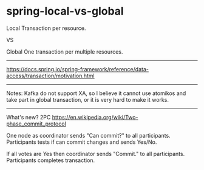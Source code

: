 # spring-local-vs-global

Local
Transaction per resource.

VS

Global
One transaction per multiple resources.

---
https://docs.spring.io/spring-framework/reference/data-access/transaction/motivation.html

---
Notes:
Kafka do not support XA, so I believe it cannot use atomikos 
and take part in global transaction, or it is very hard to make it works.

---
What's new?
2PC
https://en.wikipedia.org/wiki/Two-phase_commit_protocol

One node as coordinator sends "Can commit?" to all participants.
Participants tests if can commit changes and sends Yes/No.

If all votes are Yes then coordinator sends "Commit." to all participants.
Participants completes transaction.

